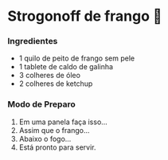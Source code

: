 # Strogonoff de frango​ :chicken:

### Ingredientes

- 1 quilo de peito de frango sem pele
- 1 tablete de caldo de galinha
- 3 colheres de óleo
- 2 colheres de ketchup



### Modo de Preparo

1. Em uma panela faça isso...
2. Assim que o frango...
3. Abaixo o fogo...
4. Está pronto para servir.



